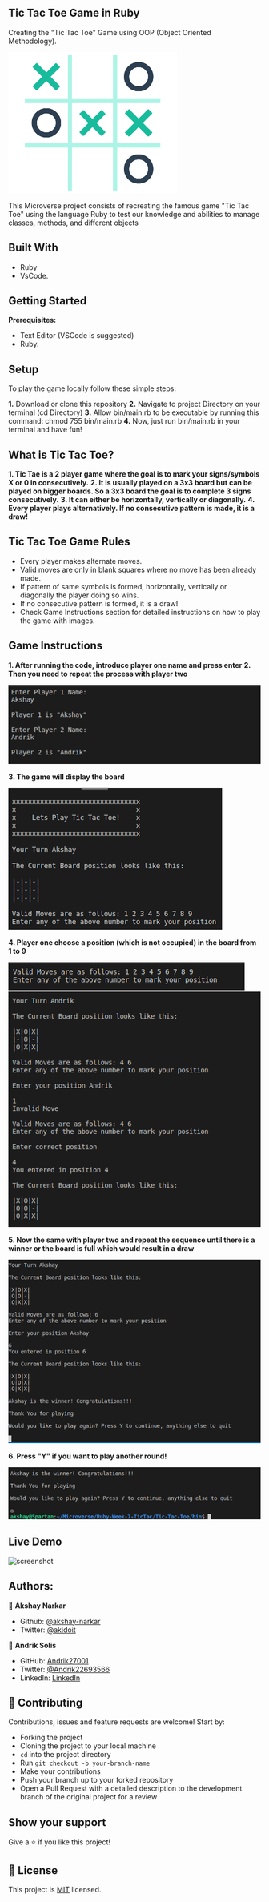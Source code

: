 ## Tic Tac Toe Game in Ruby

Creating the "Tic Tac Toe" Game using OOP (Object Oriented Methodology).

![screenshot](./screenshots/tictactoe.png)

This Microverse project consists of recreating the famous game "Tic Tac Toe" using the language Ruby to test our knowledge and abilities to manage classes, methods, and different objects

## Built With

- Ruby
- VsCode.

## Getting Started

**Prerequisites:**

- Text Editor (VSCode is suggested)
- Ruby.

## Setup

To play the game locally follow these simple steps:

**1.** Download or clone this repository
**2.** Navigate to project Directory on your terminal (cd Directory)
**3.** Allow bin/main.rb to be executable by running this command: chmod 755 bin/main.rb
**4.** Now, just run bin/main.rb in your terminal and have fun!

## What is Tic Tac Toe?

**1. Tic Tae is a 2 player game where the goal is to mark your signs/symbols X or 0 in consecutively.**
**2. It is usually played on a 3x3 board but can be played on bigger boards. So a 3x3 board the goal is to complete 3 signs consecutively.**
**3. It can either be horizontally, vertically or diagonally.**
**4. Every player plays alternatively. If no consecutive pattern is made, it is a draw!**

## Tic Tac Toe Game Rules

- Every player makes alternate moves.
- Valid moves are only in blank squares where no move has been already made.
- If pattern of same symbols is formed, horizontally, vertically or diagonally the player doing so wins.
- If no consecutive pattern is formed, it is a draw!
- Check Game Instructions section for detailed instructions on how to play the game with images.

## Game Instructions

**1. After running the code, introduce player one name and press enter**
**2. Then you need to repeat the process with player two**

![screenshot](./screenshots/playernames.png)

**3. The game will display the board**

![screenshot](./screenshots/Board.png)

**4. Player one choose a position (which is not occupied) in the board from 1 to 9**

![screenshot](./screenshots/validmoves.png)
![screenshot](./screenshots/invalid.png)

**5. Now the same with player two and repeat the sequence until there is a winner or the board is full which would result in a draw**

![screenshot](./screenshots/winner.png)

**6. Press "Y" if you want to play another round!**

![screenshot](./screenshots/playagain.png)


## Live Demo

![screenshot](https://repl.it/@Andrik27001/Tic-Tac-Toe#main.rb)


## Authors:

👤 **Akshay Narkar**

- Github: [@akshay-narkar](https://github.com/akshay-narkar)
- Twitter: [@akidoit](https://twitter.com/akidoit)

👤 **Andrik Solis**

- GitHub: [Andrik27001](https://github.com/Andrik27001)
- Twitter: [@Andrik22693566](https://twitter.com/Andrik22693566)
- LinkedIn: [LinkedIn](https://www.linkedin.com/in/andrik-solis-paniagua-a0ab251b5/)

## 🤝 Contributing

Contributions, issues and feature requests are welcome! Start by:

- Forking the project
- Cloning the project to your local machine
- `cd` into the project directory
- Run `git checkout -b your-branch-name`
- Make your contributions
- Push your branch up to your forked repository
- Open a Pull Request with a detailed description to the development branch of the original project for a review

## Show your support

Give a :star: if you like this project!

## 📝 License

This project is [MIT](https://opensource.org/licenses/MIT) licensed.
